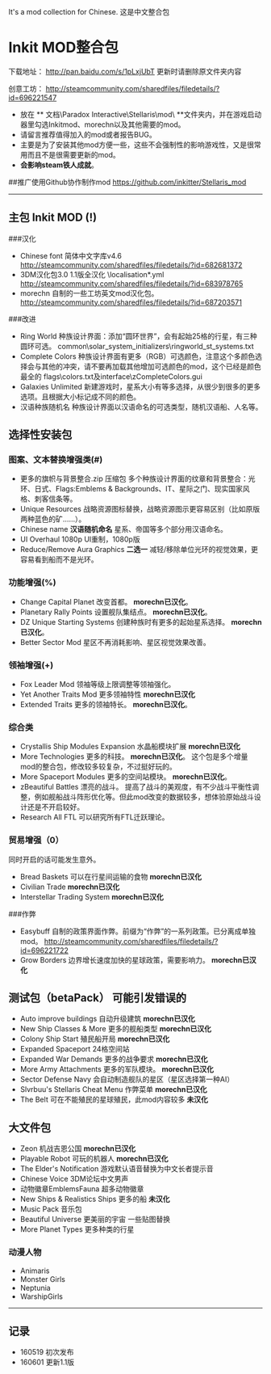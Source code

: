 It's a mod collection for Chinese. 这是中文整合包
# Inkit MOD整合包

下载地址： http://pan.baidu.com/s/1pLxjUbT 更新时请删除原文件夹内容

创意工坊： http://steamcommunity.com/sharedfiles/filedetails/?id=696221547

* 放在 ** 文档\Paradox Interactive\Stellaris\mod\ **文件夹内，并在游戏启动器里勾选Inkitmod、morechn以及其他需要的mod。
* 请留言推荐值得加入的mod或者报告BUG。
* 主要是为了安装其他mod方便一些，这些不会强制性的影响游戏性，又是很常用而且不是很需要更新的mod。
* **会影响steam铁人成就**。


##推广使用Github协作制作mod
https://github.com/inkitter/Stellaris_mod 

--------

## 主包 Inkit MOD (!)
###汉化
* Chinese font  简体中文字库v4.6  http://steamcommunity.com/sharedfiles/filedetails/?id=682681372
* 3DM汉化包3.0  1.1版全汉化  \localisation\*.yml http://steamcommunity.com/sharedfiles/filedetails/?id=683978765
* morechn   自制的一些工坊英文mod汉化包。 http://steamcommunity.com/sharedfiles/filedetails/?id=687203571

###改进
* Ring World   种族设计界面：添加“圆环世界”，会有起始25格的行星，有三种圆环可选。 common\solar_system_initializers\ringworld_st_systems.txt
* Complete Colors  种族设计界面有更多（RGB）可选颜色，注意这个多颜色选择会与其他的冲突，请不要再加载其他增加可选颜色的mod，这个已经是颜色最全的 flags\colors.txt及interface\zCompleteColors.gui
* Galaxies Unlimited  新建游戏时，星系大小有等多选择，从很少到很多的更多选项。且根据大小标记成不同的颜色。
* 汉语种族随机名  种族设计界面以汉语命名的可选类型，随机汉语船、人名等。


## 选择性安装包
### 图案、文本替换增强类(#)
* 更多的旗帜与背景整合.zip 压缩包 多个种族设计界面的纹章和背景整合：光环、日式、Flags:Emblems & Backgrounds、IT、星际之门、现实国家风格、刺客信条等。
* Unique Resources 战略资源图标替换，战略资源图示更容易区别（比如原版两种蓝色的矿……）。
* Chinese name **汉语随机命名** 星系、帝国等多个部分用汉语命名。
* UI Overhaul 1080p UI重制，1080p版
* Reduce/Remove Aura Graphics  **二选一** 减轻/移除单位光环的视觉效果，更容易看到船而不是光环。

### 功能增强(%)
* Change Capital Planet 改变首都。 __morechn已汉化__。
* Planetary Rally Points 设置舰队集结点。 __morechn已汉化__。
* DZ Unique Starting Systems 创建种族时有更多的起始星系选择。 __morechn已汉化__。
* Better Sector Mod 星区不再消耗影响、星区视觉效果改善。

### 领袖增强(+)
* Fox Leader Mod 领袖等级上限调整等领袖强化。
* Yet Another Traits Mod 更多领袖特性 __morechn已汉化__
* Extended Traits  更多的领袖特长。  __morechn已汉化__。

### 综合类
* Crystallis Ship Modules Expansion 水晶船模块扩展 __morechn已汉化__
* More Technologies  更多的科技。 __morechn已汉化__。   这个包是多个增量mod的整合包，修改较多较复杂，不过挺好玩的。
* More Spaceport Modules  更多的空间站模块。 __morechn已汉化__。
* zBeautiful Battles  漂亮的战斗。 提高了战斗的美观度，有不少战斗平衡性调整，例如舰船战斗阵形优化等。但此mod改变的数据较多，想体验原始战斗设计还是不开启较好。
* Research All FTL  可以研究所有FTL迁跃理论。 

### 贸易增强（0）
同时开启的话可能发生意外。
* Bread Baskets 可以在行星间运输的食物 __morechn已汉化__
* Civilian Trade __morechn已汉化__
* Interstellar Trading System __morechn已汉化__

###作弊
* Easybuff 自制的政策界面作弊。前缀为“作弊”的一系列政策。已分离成单独mod。 http://steamcommunity.com/sharedfiles/filedetails/?id=696221722
* Grow Borders  边界增长速度加快的星球政策，需要影响力。  __morechn已汉化__


## 测试包（betaPack） 可能引发错误的
* Auto improve buildings 自动升级建筑 __morechn已汉化__
* New Ship Classes & More 更多的舰船类型 __morechn已汉化__
* Colony Ship Start 殖民船开局 __morechn已汉化__
* Expanded Spaceport 24格空间站 
* Expanded War Demands 更多的战争要求 __morechn已汉化__
* More Army Attachments  更多的军队模块。  __morechn已汉化__
* Sector Defense Navy  会自动制造舰队的星区（星区选择第一种AI）
* Slvrbuu's Stellaris Cheat Menu 作弊菜单 __morechn已汉化__
* The Belt 可在不能殖民的星球殖民，此mod内容较多 __未汉化__

## 大文件包
* Zeon 机战吉恩公国  __morechn已汉化__
* Playable Robot 可玩的机器人 __morechn已汉化__
* The Elder's Notification 游戏默认语音替换为中文长者提示音
* Chinese Voice 3DM论坛中文男声
* 动物徽章EmblemsFauna 超多动物徽章
* New Ships & Realistics Ships 更多的船 __未汉化__
* Music Pack 音乐包
* Beautiful Universe 更美丽的宇宙 一些贴图替换
* More Planet Types 更多种类的行星

### 动漫人物
* Animaris
* Monster Girls
* Neptunia
* WarshipGirls

--------

## 记录
* 160519 初次发布
* 160601 更新1.1版
